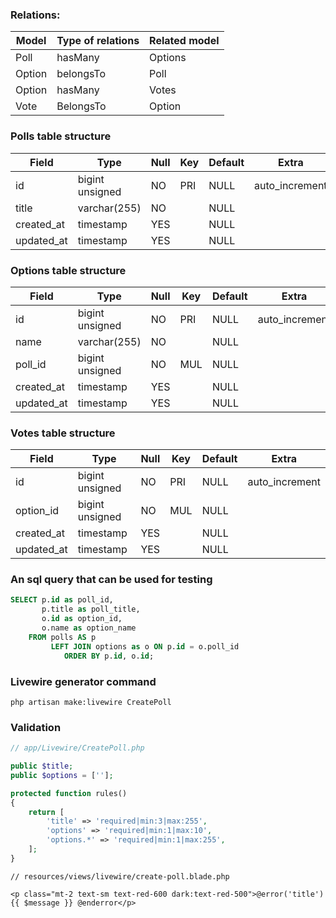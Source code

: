 ### Relations: 

| Model       | Type of relations | Related model |
|-------------|-------------------|---------------|
| Poll        | hasMany           | Options       |
| Option      | belongsTo         | Poll          |
| Option      | hasMany           | Votes         |
| Vote        | BelongsTo         | Option        |

### Polls table structure

| Field      | Type            | Null | Key | Default | Extra          |
|------------|-----------------|------|-----|---------|----------------|
| id         | bigint unsigned | NO   | PRI | NULL    | auto_increment |
| title      | varchar(255)    | NO   |     | NULL    |                |
| created_at | timestamp       | YES  |     | NULL    |                |
| updated_at | timestamp       | YES  |     | NULL    |                |

### Options table structure

| Field      | Type            | Null | Key | Default | Extra          |
|------------|-----------------|------|-----|---------|----------------|
| id         | bigint unsigned | NO   | PRI | NULL    | auto_increment |
| name       | varchar(255)    | NO   |     | NULL    |                |
| poll_id    | bigint unsigned | NO   | MUL | NULL    |                |
| created_at | timestamp       | YES  |     | NULL    |                |
| updated_at | timestamp       | YES  |     | NULL    |                |

### Votes table structure

| Field      | Type            | Null | Key | Default | Extra          |
|------------|-----------------|------|-----|---------|----------------|
| id         | bigint unsigned | NO   | PRI | NULL    | auto_increment |
| option_id  | bigint unsigned | NO   | MUL | NULL    |                |
| created_at | timestamp       | YES  |     | NULL    |                |
| updated_at | timestamp       | YES  |     | NULL    |                |

### An sql query that can be used for testing

```sql
SELECT p.id as poll_id, 
       p.title as poll_title, 
       o.id as option_id, 
       o.name as option_name 
    FROM polls AS p
         LEFT JOIN options as o ON p.id = o.poll_id 
            ORDER BY p.id, o.id;
```

### Livewire generator command

```
php artisan make:livewire CreatePoll
```

### Validation

```php
// app/Livewire/CreatePoll.php

public $title;
public $options = [''];

protected function rules()
{
    return [
        'title' => 'required|min:3|max:255',
        'options' => 'required|min:1|max:10',
        'options.*' => 'required|min:1|max:255',
    ];
}
```

```blade
// resources/views/livewire/create-poll.blade.php

<p class="mt-2 text-sm text-red-600 dark:text-red-500">@error('title') {{ $message }} @enderror</p>
```